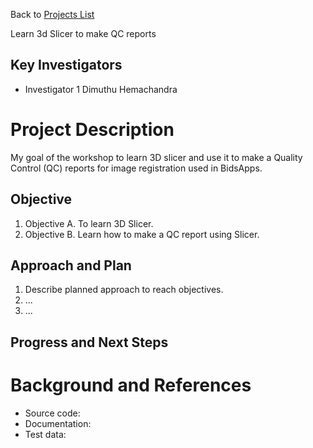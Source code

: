 Back to [Projects List](../../README.md#ProjectsList)

Learn 3d Slicer to make QC reports

## Key Investigators
- Investigator 1 Dimuthu Hemachandra

# Project Description
My goal of the workshop to learn 3D slicer and use it to make a Quality Control (QC) reports for image registration used in BidsApps.

## Objective
1. Objective A. To learn 3D Slicer.
1. Objective B. Learn how to make a QC report using Slicer.


## Approach and Plan

1. Describe planned approach to reach objectives.
1. ...
1. ...

## Progress and Next Steps

<!--.-->



# Background and References

<!--.-->

- Source code:
- Documentation:
- Test data:
